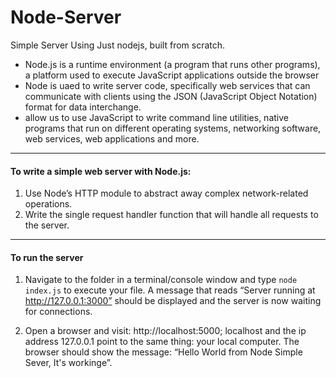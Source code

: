 # Node-Server
Simple Server Using Just nodejs, built from scratch.
- Node.js is a runtime environment (a program that runs other programs), a platform used to execute JavaScript applications outside the browser
- Node is uaed to write server code, specifically web services that can communicate with clients using the JSON (JavaScript Object Notation) format for data interchange.
- allow us to use JavaScript to write command line utilities, native programs that run on different operating systems, networking software, web services, web applications and more.
________________________________________

#### To write a simple web server with Node.js:

1. Use Node’s HTTP module to abstract away complex network-related operations.
2. Write the single request handler function that will handle all requests to the server.
___________________________________________

#### To run the server

1. Navigate to the folder in a terminal/console window and type `node index.js` to execute your file. A message that reads “Server running at http://127.0.0.1:3000” should be displayed and the server is now waiting for connections.

2. Open a browser and visit: http://localhost:5000; localhost and the ip address 127.0.0.1 point to the same thing: your local computer. The browser should show the message: “Hello World from Node Simple Sever, It's workinge”.